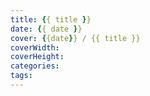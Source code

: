 ```yaml
---
title: {{ title }}
date: {{ date }}
cover: {{date}} / {{ title }}
coverWidth: 
coverHeight: 
categories: 
tags:
---
```

